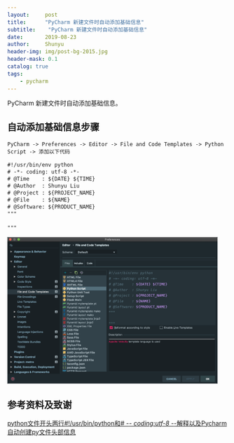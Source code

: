 ```yaml
---
layout:     post
title:      "PyCharm 新建文件时自动添加基础信息"
subtitle:    "PyCharm 新建文件时自动添加基础信息"
date:       2019-08-23
author:     Shunyu
header-img: img/post-bg-2015.jpg
header-mask: 0.1
catalog: true
tags:
    - pycharm
---
```




PyCharm 新建文件时自动添加基础信息。



## 自动添加基础信息步骤

```
PyCharm -> Preferences -> Editor -> File and Code Templates -> Python Script -> 添加以下代码
```



```
#!/usr/bin/env python
# -*- coding: utf-8 -*-
# @Time    : ${DATE} ${TIME}
# @Author  : Shunyu Liu
# @Project : ${PROJECT_NAME}
# @File    : ${NAME}
# @Software: ${PRODUCT_NAME}
"""

"""
```



<img width="480" src="/img/in-post/2019-08-23-Pycharm 新建文件时自动添加基础信息.assets/1.png"/>



## 参考资料及致谢

[python文件开头两行#!/usr/bin/python和# -*- coding:utf-8 -*-解释以及Pycharm自动创建py文件头部信息](https://blog.csdn.net/qq_36512295/article/details/89057856)

